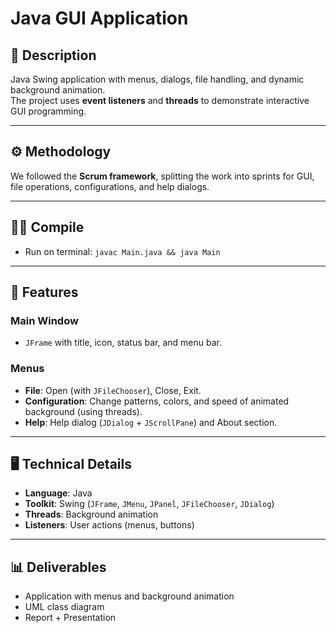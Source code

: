 # Java GUI Application

## 📌 Description  
Java Swing application with menus, dialogs, file handling, and dynamic background animation.  
The project uses **event listeners** and **threads** to demonstrate interactive GUI programming.

---

## ⚙️ Methodology  
We followed the **Scrum framework**, splitting the work into sprints for GUI, file operations, configurations, and help dialogs.

---

## 👩‍💻 Compile
- Run on terminal: `javac Main.java && java Main`

---

## 🎨 Features  

### Main Window  
- `JFrame` with title, icon, status bar, and menu bar.  

### Menus  
- **File**: Open (with `JFileChooser`), Close, Exit.  
- **Configuration**: Change patterns, colors, and speed of animated background (using threads).  
- **Help**: Help dialog (`JDialog` + `JScrollPane`) and About section.  

---

## 🖥️ Technical Details  
- **Language**: Java  
- **Toolkit**: Swing (`JFrame`, `JMenu`, `JPanel`, `JFileChooser`, `JDialog`)  
- **Threads**: Background animation  
- **Listeners**: User actions (menus, buttons)  

---

## 📊 Deliverables  
- Application with menus and background animation  
- UML class diagram  
- Report + Presentation  